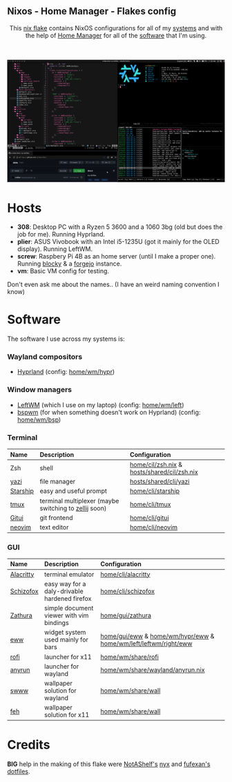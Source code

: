 ## Nixos - Home Manager - Flakes config
<div align="center">
    This <a href="https://nixos.wiki/wiki/Flakes ">nix flake</a> contains NixOS configurations for all of my <a href="#Hosts" />systems</a> and with the help of <a href="https://github.com/nix-community/home-manager">Home Manager</a> for all of the <a href="#Software" >software</a> that I'm using. 
</div><br/><br/>

![](.github/assets/Screenshot-2024-08-28_11:20:29.png)


# Hosts
- **308**: Desktop PC with a Ryzen 5 3600 and a 1060 3bg (old but does the job for me). Running Hyprland.
- **plier**: ASUS Vivobook with an Intel i5-1235U (got it mainly for the OLED display). Running LeftWM.
- **screw**: Raspbery Pi 4B as an home server (until I make a proper one). Running [blocky](https://github.com/0xERR0R/blocky) & a [forgejo](https://forgejo.org/) instance.
- **vm**: Basic VM config for testing.

Don't even ask me about the names.. (I have an weird naming convention I know)

# Software
The software I use across my systems is:

### Wayland compositors
- [Hyprland](https://github.com/hyprwm/Hyprland) (config: [home/wm/hypr](home/wm/hypr))

### Window managers
- [LeftWM](https://github.com/leftwm/leftwm) (which I use on my laptop) (config: [home/wm/left](home/wm/left))
- [bspwm](https://github.com/baskerville/bspwm) (for when something doesn't work on Hyprland) (config: [home/wm/bsp](home/wm/bsp))

### Terminal
| Name | Description | Configuration |
| :--- | :---------- | :------------ |
| Zsh  | shell | [home/cil/zsh.nix](home/cli/zsh.nix) & [hosts/shared/cil/zsh.nix](hosts/shared/cli/zsh.nix) |
| [yazi](https://github.com/sxyazi/yazi) | file manager | [hosts/shared/cli/yazi](hosts/shared/cli/yazi.nix)
| [Starship](https://github.com/starship/starship) | easy and useful prompt | [home/cli/starship](home/cli/starship.nix) |
| [tmux](https://github.com/tmux/tmux) | terminal multiplexer (maybe switching to [zellij](https://github.com/zellij-org/zellij) soon) | [home/cli/tmux](home/cli/tmux.nix) |
| [Gitui](https://github.com/extrawurst/gitui) | git frontend | [home/cli/gitui](home/cli/gitui.nix) |
| [neovim](https://github.com/neovim/neovim) | text editor | [home/cli/neovim](home/cli/neovim) |


### GUI
| Name | Description | Configuration |
| :--- | :---------- | :------------ |
| [Alacritty](https://github.com/alacritty/alacritty) | terminal emulator | [home/cli/alacritty](home/gui/term_emulators/alacritty.nix) |
| [Schizofox](https://github.com/schizofox/schizofox) | easy way for a daly-drivable hardened firefox | [home/cli/schizofox](home/gui/schizofox.nix) |
| [Zathura](https://github.com/pwmt/zathura) | simple document viewer with vim bindings | [home/gui/zathura](home/gui/zathura.nix) |
| [eww](https://github.com/elkowar/eww) | widget system used mainly for bars | [home/gui/eww](home/gui/eww) & [home/wm/hypr/eww](home/wm/hypr/eww) & [home/wm/left/leftwm/right/eww](home/wm/left/leftwm/right/eww)|
| [rofi](https://github.com/davatorium/rofi) | launcher for x11 | [home/wm/share/rofi](home/wm/share/rofi) |
| [anyrun](https://github.com/anyrun-org/anyrun) | launcher for wayland | [home/wm/share/wayland/anyrun.nix](home/wm/share/wayland/anyrun.nix) |
| [swww](https://github.com/LGFae/swww) | wallpaper solution for wayland | [home/wm/share/wall](home/wm/share/wall)
| [feh](https://github.com/derf/feh) | wallpaper solution for x11 | [home/wm/share/wall](home/wm/share/wall)


# Credits
**BIG** help in the making of this flake were [NotAShelf's]() [nyx](https://github.com/NotAShelf/nyx) and [fufexan's](https://github.com/fufexan) [dotfiles](https://github.com/fufexan/dotfiles).
